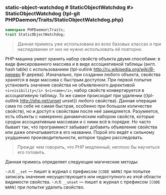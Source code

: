 ### static-object-watchdog # StaticObjectWatchdog #> StaticObjectWatchdog {tpl-git PHPDaemon/Traits/StaticObjectWatchdog.php}

```php
namespace PHPDaemon\Traits;
trait StaticObjectWatchdog;
```

> Данная примесь уже использована во всех базовых классах и при наследовании от них не нужно использовать её повторно.

PHP-машина умеет хранить набор свойств объекта двумя способами: в виде фиксированного массива и в виде ассоциативной таблицы (англ. hash table) с использованием {tpl-outlink http://ru.wikipedia.org/wiki/B-дерево B-дерева}. Изначально, при создании любого объекта, свойства хранятся в виде массива с быстрым доступом. При первой попытке установить значение свойства не объявленного директивой `<i>visibility</i> $<i>name</i>`, набор свойств конвертируется в ассоциативную таблицу. То же самое происходит при удалении ({tpl-outlink http://php.net/unset unset}) любого свойства). Данная операция сама по себе не самая быстрая, особенно при большом количестве свойств), но и доступ к свойствам после неё замедляется. Разумеется, есть объекты с намеренно динамическим набором свойств, которые сродни ассоциативным массивам и с ними всё в порядке. Но часто бывает так, что программист забывает добавить объявление свойства или даже опечатывается в его названии. Порой это ведёт к сильному ухудшению производительности, которое трудно расследовать.

> Прежде чем говорить, что PHP медленный, неплохо бы научиться его готовить.

Данная примесь определяет следующие магические методы:

-.n.ti `__set` — пишет в журнал с префиксом `[CODE WARN]` при попытке записать значение несуществующего или недоступного из этой области видимости свойства. 
-.n.ti `__unset` — пишет в журнал с префиксом `[CODE WARN]` при попытке удалить свойство.
